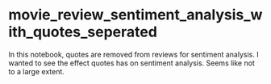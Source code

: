 # movie_review_sentiment_analysis_with_quotes_seperated
In this notebook, quotes are removed from reviews for sentiment analysis. I wanted to see the effect quotes has on sentiment analysis. Seems like not to a large extent.
